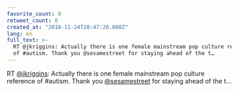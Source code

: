 ```yaml
---
favorite_count: 0
retweet_count: 0
created_at: "2018-11-24T20:47:20.000Z"
lang: en
full_text: >-
  RT @jkriggins: Actually there is one female mainstream pop culture reference
  of #autism. Thank you @sesamestreet for staying ahead of the t…
---
```


RT [@jkriggins](https://twitter.com/jkriggins): Actually there is one female
mainstream pop culture reference of #autism. Thank you
[@sesamestreet](https://twitter.com/sesamestreet) for staying ahead of the t…
